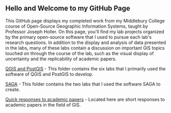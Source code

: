 ## Hello and Welcome to my GitHub Page

This GitHub page displays my completed work from my Middlebury College course of Open-Source Geographic Information Systems, taught by Professor Joseph Holler. On this page, you'll find my lab projects organized by the primary open-source software that I used to pursue each lab's research questions. In addition to the display and analysis of data presented in the labs, many of these labs contain a discussion on important GIS topics touched on through the course of the lab, such as the visual display of uncertainty and the replicability of academic papers. 

[QGIS and PostGIS](qgis/qgis.md) - This folder contains the six labs that I primarily used the software of QGIS and PostGIS to develop.

[SAGA](saga/saga_index.md) - This folder contains the two labs that I used the software SAGA to create.

[Quick responses to academic papers](responses.md) - Located here are short responses to academic papers in the field of GIS.
